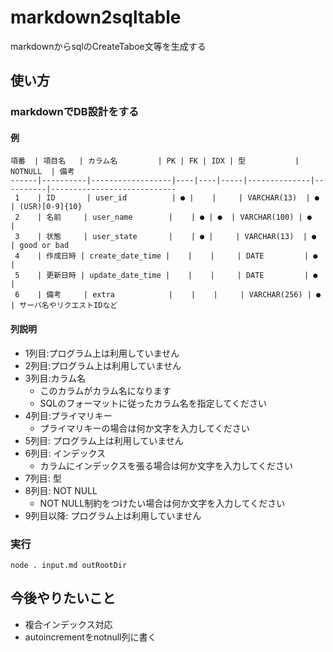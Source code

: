 # markdown2sqltable
markdownからsqlのCreateTaboe文等を生成する

## 使い方
### markdownでDB設計をする
#### 例
```
項番  | 項目名   | カラム名         | PK | FK | IDX | 型           | NOTNULL  | 備考
------|----------|------------------|----|----|-----|--------------|----------|----------------------------
 1    | ID       | user_id          | ● |    |     | VARCHAR(13)  | ●       | (USR)[0-9]{10}             
 2    | 名前     | user_name        |    | ● | ●  | VARCHAR(100) | ●       |                            
 3    | 状態     | user_state       |    | ● |     | VARCHAR(13)  | ●       | good or bad                
 4    | 作成日時 | create_date_time |    |    |     | DATE         | ●       |                            
 5    | 更新日時 | update_date_time |    |    |     | DATE         | ●       |                            
 6    | 備考     | extra            |    |    |     | VARCHAR(256) | ●       | サーバ名やリクエストIDなど 
```

#### 列説明
- 1列目:プログラム上は利用していません
- 2列目:プログラム上は利用していません
- 3列目:カラム名
  - このカラムがカラム名になります
  - SQLのフォーマットに従ったカラム名を指定してください
- 4列目:プライマリキー
  - プライマリキーの場合は何か文字を入力してください
- 5列目: プログラム上は利用していません
- 6列目: インデックス
  - カラムにインデックスを張る場合は何か文字を入力してください
- 7列目: 型
- 8列目: NOT NULL
  - NOT NULL制約をつけたい場合は何か文字を入力してください
- 9列目以降: プログラム上は利用していません

### 実行
```
node . input.md outRootDir
```

## 今後やりたいこと
- 複合インデックス対応
- autoincrementをnotnull列に書く